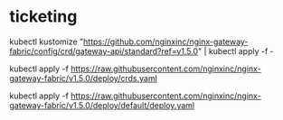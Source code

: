 # ticketing

kubectl kustomize "https://github.com/nginxinc/nginx-gateway-fabric/config/crd/gateway-api/standard?ref=v1.5.0" | kubectl apply -f -

kubectl apply -f https://raw.githubusercontent.com/nginxinc/nginx-gateway-fabric/v1.5.0/deploy/crds.yaml

kubectl apply -f https://raw.githubusercontent.com/nginxinc/nginx-gateway-fabric/v1.5.0/deploy/default/deploy.yaml